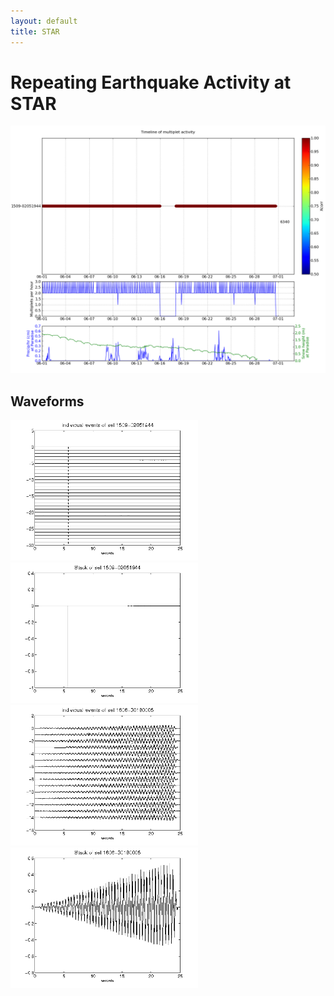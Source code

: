 ```yaml
---
layout: default
title: STAR
---
```


# Repeating Earthquake Activity at STAR
[<img src="figures/multTimeline20py.png" alt="multtimeline20" style="width: 900px;"/>](figures/multTimeline20py.png)

## Waveforms
[<img src="figures/1509-02051944_AllEv.png" alt="waveform" style="width: 300px;"/>](figures/1509-02051944_AllEv.png)[<img src="figures/1509-02051944_Stack.png" alt="waveform" style="width: 300px;"/>](figures/1509-02051944_Stack.png)[<img src="figures/1606-30180005_AllEv.png" alt="waveform" style="width: 300px;"/>](figures/1606-30180005_AllEv.png)[<img src="figures/1606-30180005_Stack.png" alt="waveform" style="width: 300px;"/>](figures/1606-30180005_Stack.png)